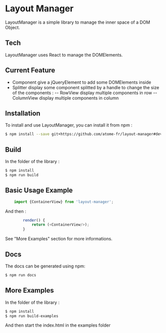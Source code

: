 # Layout Manager
LayoutManager is a simple library to manage the inner space of a DOM Object.

## Tech

LayoutManager uses React to manage the DOMElements.


## Current Feature

 - Component give a jQueryElement to add some DOMElements inside
 - Splitter display some component splitted by a handle to change the size of the components :
 -- RowView display multiple components in row
 -- ColumnView display multiple components in column


## Installation

To install and use LayoutManager, you can install it from npm : 
```sh
$ npm install --save git+https://github.com/atome-fr/layout-manager#develop
```


## Build

In the folder of the library :
```sh
$ npm install
$ npm run build
```


## Basic Usage Example

```js
    import {ContainerView} from 'layout-manager';
```

And then :

```js
        render() {
            return (<ContainerView/>);
        }
```

See "More Examples" section for more informations.

## Docs

The docs can be generated using npm:
```sh
$ npm run docs
```


## More Examples

In the folder of the library :
```sh
$ npm install
$ npm run build-examples
```

And then start the index.html in the examples folder
